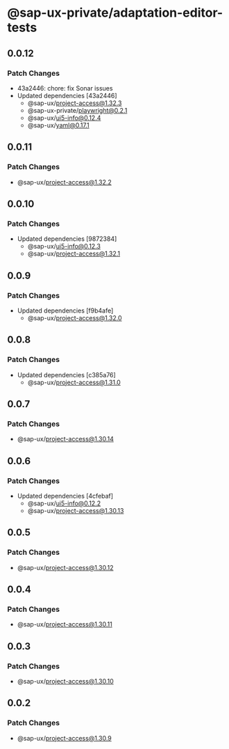 # @sap-ux-private/adaptation-editor-tests

## 0.0.12

### Patch Changes

-   43a2446: chore: fix Sonar issues
-   Updated dependencies [43a2446]
    -   @sap-ux/project-access@1.32.3
    -   @sap-ux-private/playwright@0.2.1
    -   @sap-ux/ui5-info@0.12.4
    -   @sap-ux/yaml@0.17.1

## 0.0.11

### Patch Changes

-   @sap-ux/project-access@1.32.2

## 0.0.10

### Patch Changes

-   Updated dependencies [9872384]
    -   @sap-ux/ui5-info@0.12.3
    -   @sap-ux/project-access@1.32.1

## 0.0.9

### Patch Changes

-   Updated dependencies [f9b4afe]
    -   @sap-ux/project-access@1.32.0

## 0.0.8

### Patch Changes

-   Updated dependencies [c385a76]
    -   @sap-ux/project-access@1.31.0

## 0.0.7

### Patch Changes

-   @sap-ux/project-access@1.30.14

## 0.0.6

### Patch Changes

-   Updated dependencies [4cfebaf]
    -   @sap-ux/ui5-info@0.12.2
    -   @sap-ux/project-access@1.30.13

## 0.0.5

### Patch Changes

-   @sap-ux/project-access@1.30.12

## 0.0.4

### Patch Changes

-   @sap-ux/project-access@1.30.11

## 0.0.3

### Patch Changes

-   @sap-ux/project-access@1.30.10

## 0.0.2

### Patch Changes

-   @sap-ux/project-access@1.30.9
